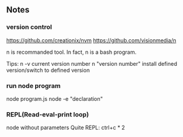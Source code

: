 Notes
---
### version control

https://github.com/creationix/nvm 
https://github.com/visionmedia/n

n is recommanded tool. In fact, n is a bash program.

Tips: 
n -v 				current version number
n "version number"	install defined version/switch to defined version

### run node program
node program.js
node -e "declaration"

### REPL(Read-eval-print loop)
node without parameters
Quite REPL: ctrl+c * 2
